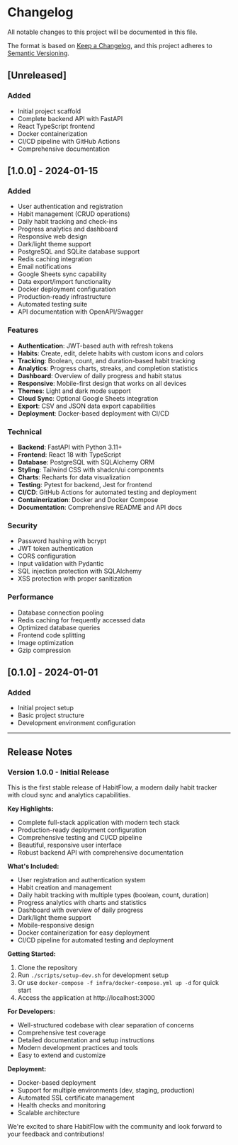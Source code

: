 # Changelog

All notable changes to this project will be documented in this file.

The format is based on [Keep a Changelog](https://keepachangelog.com/en/1.0.0/),
and this project adheres to [Semantic Versioning](https://semver.org/spec/v2.0.0.html).

## [Unreleased]

### Added
- Initial project scaffold
- Complete backend API with FastAPI
- React TypeScript frontend
- Docker containerization
- CI/CD pipeline with GitHub Actions
- Comprehensive documentation

## [1.0.0] - 2024-01-15

### Added
- User authentication and registration
- Habit management (CRUD operations)
- Daily habit tracking and check-ins
- Progress analytics and dashboard
- Responsive web design
- Dark/light theme support
- PostgreSQL and SQLite database support
- Redis caching integration
- Email notifications
- Google Sheets sync capability
- Data export/import functionality
- Docker deployment configuration
- Production-ready infrastructure
- Automated testing suite
- API documentation with OpenAPI/Swagger

### Features
- **Authentication**: JWT-based auth with refresh tokens
- **Habits**: Create, edit, delete habits with custom icons and colors
- **Tracking**: Boolean, count, and duration-based habit tracking
- **Analytics**: Progress charts, streaks, and completion statistics
- **Dashboard**: Overview of daily progress and habit status
- **Responsive**: Mobile-first design that works on all devices
- **Themes**: Light and dark mode support
- **Cloud Sync**: Optional Google Sheets integration
- **Export**: CSV and JSON data export capabilities
- **Deployment**: Docker-based deployment with CI/CD

### Technical
- **Backend**: FastAPI with Python 3.11+
- **Frontend**: React 18 with TypeScript
- **Database**: PostgreSQL with SQLAlchemy ORM
- **Styling**: Tailwind CSS with shadcn/ui components
- **Charts**: Recharts for data visualization
- **Testing**: Pytest for backend, Jest for frontend
- **CI/CD**: GitHub Actions for automated testing and deployment
- **Containerization**: Docker and Docker Compose
- **Documentation**: Comprehensive README and API docs

### Security
- Password hashing with bcrypt
- JWT token authentication
- CORS configuration
- Input validation with Pydantic
- SQL injection protection with SQLAlchemy
- XSS protection with proper sanitization

### Performance
- Database connection pooling
- Redis caching for frequently accessed data
- Optimized database queries
- Frontend code splitting
- Image optimization
- Gzip compression

## [0.1.0] - 2024-01-01

### Added
- Initial project setup
- Basic project structure
- Development environment configuration

---

## Release Notes

### Version 1.0.0 - Initial Release

This is the first stable release of HabitFlow, a modern daily habit tracker with cloud sync and analytics capabilities.

**Key Highlights:**
- Complete full-stack application with modern tech stack
- Production-ready deployment configuration
- Comprehensive testing and CI/CD pipeline
- Beautiful, responsive user interface
- Robust backend API with comprehensive documentation

**What's Included:**
- User registration and authentication system
- Habit creation and management
- Daily habit tracking with multiple types (boolean, count, duration)
- Progress analytics with charts and statistics
- Dashboard with overview of daily progress
- Dark/light theme support
- Mobile-responsive design
- Docker containerization for easy deployment
- CI/CD pipeline for automated testing and deployment

**Getting Started:**
1. Clone the repository
2. Run `./scripts/setup-dev.sh` for development setup
3. Or use `docker-compose -f infra/docker-compose.yml up -d` for quick start
4. Access the application at http://localhost:3000

**For Developers:**
- Well-structured codebase with clear separation of concerns
- Comprehensive test coverage
- Detailed documentation and setup instructions
- Modern development practices and tools
- Easy to extend and customize

**Deployment:**
- Docker-based deployment
- Support for multiple environments (dev, staging, production)
- Automated SSL certificate management
- Health checks and monitoring
- Scalable architecture

We're excited to share HabitFlow with the community and look forward to your feedback and contributions!

